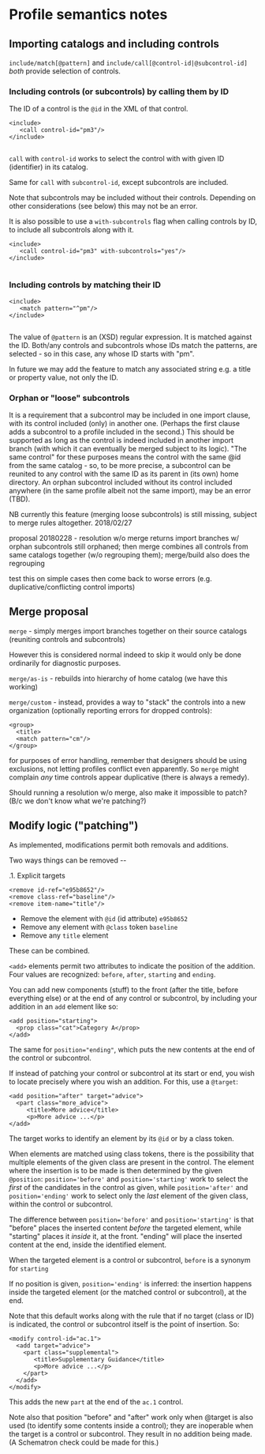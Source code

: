 # Profile semantics notes

## Importing catalogs and including controls
`include/match[@pattern]` and `include/call[@control-id|@subcontrol-id]` *both* provide selection of controls.

### Including controls (or subcontrols) by calling them by ID

The ID of a control is the `@id` in the XML of that control.

```
<include>
   <call control-id="pm3"/>
</include>
      
```

`call` with `control-id` works to select the control with with given ID (identifier) in its catalog.

Same for `call` with `subcontrol-id`, except subcontrols are included.

Note that subcontrols may be included without their controls. Depending on other considerations (see below) this may not be an error.

It is also possible to use a `with-subcontrols` flag when calling controls by ID, to include all subcontrols along with it.


```
<include>
   <call control-id="pm3" with-subcontrols="yes"/>
</include>
      
```

### Including controls by matching their ID

```
<include>
   <match pattern="^pm"/>
</include>
      
```

The value of `@pattern` is an (XSD) regular expression. It is matched against the ID. Both/any controls and subcontrols whose IDs match the patterns, are selected - so in this case, any whose ID starts with "pm".

In future we may add the feature to match any associated string e.g. a title or property value, not only the ID.

### Orphan or "loose" subcontrols

It is a requirement that a subcontrol may be included in one import clause, with its control included (only) in another one. (Perhaps the first clause adds a subcontrol to a profile included in the second.) This should be supported as long as the control is indeed included in another import branch (with which it can eventually be merged subject to its logic). "The same control" for these purposes means the control with the same @id from the same catalog - so, to be more precise, a subcontrol can be reunited to any control with the same ID as its parent in (its own) home directory. An orphan subcontrol included without its control included anywhere (in the same profile albeit not the same import), may be an error (TBD).

NB currently this feature (merging loose subcontrols) is still missing, subject to merge rules altogether. 2018/02/27

proposal 20180228 - resolution w/o merge returns import branches w/ orphan subcontrols still orphaned; then merge combines all controls from same catalogs together (w/o regrouping them); merge/build also does the regrouping

test this on simple cases then come back to worse errors (e.g. duplicative/conflicting control imports)

## Merge proposal

`merge` - simply merges import branches together on their source catalogs (reuniting controls and subcontrols)

However this is considered normal indeed to skip it would only be done ordinarily for diagnostic purposes.

`merge/as-is` - rebuilds into hierarchy of home catalog (we have this working)

`merge/custom` - instead, provides a way to "stack" the controls into a new organization (optionally reporting errors for dropped controls):

```
<group>
  <title>
  <match pattern="cm"/>
</group>
```

for purposes of error handling, remember that designers should be using exclusions, not letting profiles conflict even apparently. So `merge` might complain *any* time controls appear duplicative (there is always a remedy).

Should running a resolution w/o merge, also make it impossible to patch? (B/c we don't know what we're patching?)

## Modify logic ("patching")

As implemented, modifications permit both removals and additions.

Two ways things can be removed --

.1. Explicit targets

```
<remove id-ref="e95b8652"/>
<remove class-ref="baseline"/>
<remove item-name="title"/>
```

 * Remove the element with `@id` (id attribute) `e95b8652`
 * Remove any element with `@class` token `baseline`
 * Remove any `title` element

These can be combined.

`<add>` elements permit two attributes to indicate the position of the addition. Four values are recognized: `before`, `after`, `starting` and `ending`.

You can add new components (stuff) to the front (after the title, before everything else) or at the end of any control or subcontrol, by including your addition in an `add` element like so:

```
<add position="starting">
  <prop class="cat">Category A</prop>
</add>
```

The same for `position="ending"`, which puts the new contents at the end of the control or subcontrol.

If instead of patching your control or subcontrol at its start or end, you wish to locate precisely where you wish an addition. For this, use a `@target`:

```
<add position="after" target="advice">
  <part class="more_advice">
     <title>More advice</title>
     <p>More advice ...</p>
</add>
```

The target works to identify an element by its `@id` or by a class token.

When elements are matched using class tokens, there is the possibility that multiple elements of the given class are present in the control. The element where the insertion is to be made is then determined by the given `@position`:  `position='before'` and `position='starting'` work to select the *first* of the candidates in the control as given, while  `position='after'` and `position='ending'` work to select only the *last* element of the given class, within the control or subcontrol.

The difference between `position='before'` and `position='starting'` is that "before" places the inserted content *before* the targeted element, while "starting" places it *inside* it, at the front. "ending" will place the inserted content at the end, inside the identified element.

When the targeted element is a control or subcontrol, `before` is a synonym for `starting` 

If no position is given, `position='ending'` is inferred: the insertion happens inside the targeted element (or the matched control or subcontrol), at the end.

Note that this default works along with the rule that if no target (class or ID) is indicated, the control or subcontrol itself is the point of insertion. So:

```
<modify control-id="ac.1">
  <add target="advice">
    <part class="supplemental">
       <title>Supplementary Guidance</title>
       <p>More advice ...</p>
    </part>       
  </add>
</modify>
```

This adds the new `part` at the end of the `ac.1` control.

Note also that position "before" and "after" work only when @target is also used (to identify some contents inside a control); they are inoperable when the target is a control or subcontrol. They result in no addition being made. (A Schematron check could be made for this.)
